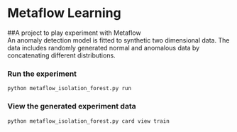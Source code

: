 # Metaflow Learning
##A project to play experiment with Metaflow   
An anomaly detection model is fitted to synthetic two dimensional data. The data includes randomly generated normal and anomalous data by concatenating different distributions.

### Run the experiment
`python metaflow_isolation_forest.py run`

### View the generated experiment data
`python metaflow_isolation_forest.py card view train`
